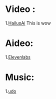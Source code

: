 # Video :

  1.[HailuoAi](https://hailuoai.video/) This is wow
  
# Aideo:

  1.[Elevenlabs](https://elevenlabs.io/)

# Music: 
  1.[udo](https://www.udio.com/home)
